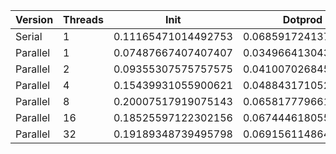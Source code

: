| Version  | Threads |         Init        |       Dotprod       |         User        |         Sys          |       Elapsed        |      Speedup       |      Efficiency     |
|----------|---------|---------------------|---------------------|---------------------|----------------------|----------------------|--------------------|---------------------|
|  Serial  |    1    | 0.11165471014492753 | 0.06859172413793105 | 0.14196330275229357 | 0.049059259259259254 | 0.18637068965517242  |        1.0         |         1.0         |
| Parallel |    1    | 0.07487667407407407 | 0.03496641304347826 |  0.0640354609929078 | 0.05328000000000001  | 0.11639097744360903  | 1.601246881404259  |  1.601246881404259  |
| Parallel |    2    | 0.09355307575757575 | 0.04100702684563758 | 0.08488235294117646 | 0.06906976744186047  | 0.07786301369863012  | 2.3935714892377886 |  1.1967857446188943 |
| Parallel |    4    | 0.15439931055900621 | 0.04884317105263158 | 0.15036029411764706 | 0.09841605839416058  | 0.06348550724637682  |  2.93564149896288  |   0.73391037474072  |
| Parallel |    8    | 0.20007517919075143 | 0.06581777966101694 | 0.24679310344827593 |  0.1398529411764706  | 0.050191011235955055 | 3.7132284260824595 | 0.46415355326030744 |
| Parallel |    16   | 0.18525597122302156 | 0.06744461805555556 | 0.13398529411764706 | 0.13143571428571427  | 0.04725874125874125  | 3.9436236491106333 | 0.24647647806941458 |
| Parallel |    32   | 0.19189348739495798 | 0.06915611486486486 |  0.1357638888888889 | 0.13550344827586205  | 0.04811475409836066  | 3.873462374434588  | 0.12104569920108088 |